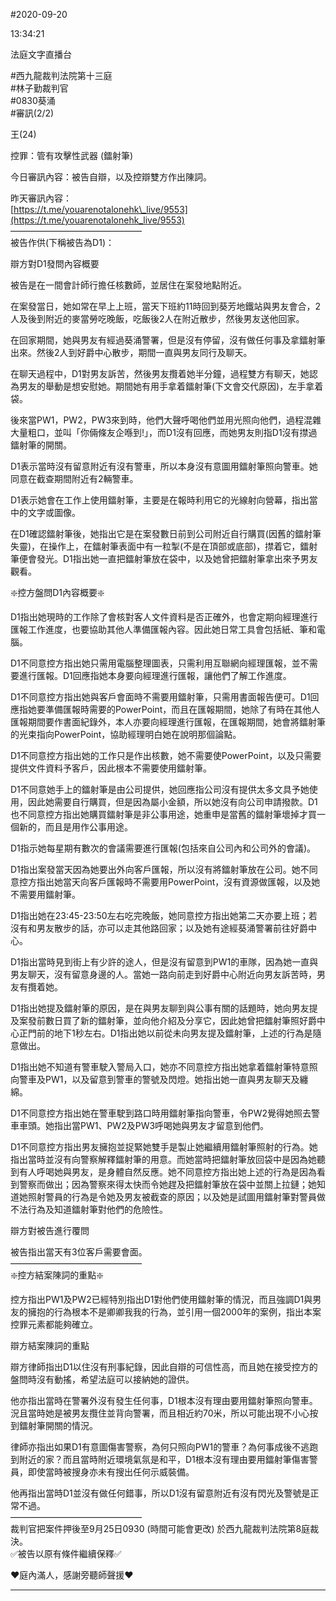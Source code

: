 #2020-09-20


13:34:21

法庭文字直播台

\#西九龍裁判法院第十三庭  
\#林子勤裁判官  
\#0830葵涌  
\#審訊(2/2)  
  
王(24)  
  
控罪：管有攻擊性武器 (鐳射筆)  
  
今日審訊內容：被告自辯，以及控辯雙方作出陳詞。  
  
昨天審訊內容：  
[https://t.me/youarenotalonehk\_live/9553](https://t.me/youarenotalonehk_live/9553)  
———————————————  
被告作供(下稱被告為D1)：  
  
辯方對D1發問內容概要  
  
被告是在一間會計師行擔任核數師，並居住在案發地點附近。  
  
在案發當日，她如常在早上上班，當天下班約11時回到葵芳地鐵站與男友會合，2人及後到附近的麥當勞吃晚飯，吃飯後2人在附近散步，然後男友送他回家。  
  
在回家期間，她與男友有經過葵涌警署，但是沒有停留，沒有做任何事及拿鐳射筆出來。然後2人到好爵中心散步，期間一直與男友同行及聊天。  
  
在聊天過程中，D1對男友訴苦，然後男友攬着她半分鐘，過程雙方有聊天，她認為男友的舉動是想安慰她。期間她有用手拿着鐳射筆(下文會交代原因)，左手拿着袋。  
  
後來當PW1，PW2，PW3來到時，他們大聲呼喝他們並用光照向他們，過程混雜大量粗口，並叫「你倆條友企喺到!」，而D1沒有回應，而她男友則指D1沒有㩒過鐳射筆的開關。  
  
D1表示當時沒有留意附近有沒有警車，所以本身沒有意圖用鐳射筆照向警車。她同意在截查期間附近有2輛警車。  
  
D1表示她會在工作上使用鐳射筆，主要是在報時利用它的光線射向營幕，指出當中的文字或圖像。  
  
在D1確認鐳射筆後，她指出它是在案發數日前到公司附近自行購買(因舊的鐳射筆失靈)，在操作上，在鐳射筆表面中有一粒掣(不是在頂部或底部)，㩒着它，鐳射筆便會發光。D1指出她一直把鐳射筆放在袋中，以及她曾把鐳射筆拿出來予男友觀看。  
  
❇️控方盤問D1內容概要❇️  
  
D1指出她現時的工作除了會核對客人文件資料是否正確外，也會定期向經理進行匯報工作進度，也要協助其他人準備匯報內容。因此她日常工具會包括紙、筆和電腦。  
  
  
D1不同意控方指出她只需用電腦整理圖表，只需利用互聯網向經理匯報，並不需要進行匯報。D1回應指她本身要向經理進行匯報，讓他們了解工作進度。  
  
D1不同意控方指出她與客戶會面時不需要用鐳射筆，只需用書面報告便可。D1回應指她要準備匯報時需要的PowerPoint，而且在匯報期間，她除了有時在其他人匯報期間要作書面紀錄外，本人亦要向經理進行匯報，在匯報期間，她會將鐳射筆的光束指向PowerPoint，協助經理明白她在說明那個論點。  
  
D1不同意控方指出她的工作只是作出核數，她不需要使PowerPoint，以及只需要提供文件資料予客戶，因此根本不需要使用鐳射筆。  
  
D1不同意她手上的鐳射筆是由公司提供，她回應指公司沒有提供太多文具予她使用，因此她需要自行購買，但是因為屬小金額，所以她沒有向公司申請撥款。D1也不同意控方指出她購買鐳射筆是非公事用途，她重申是當舊的鐳射筆壞掉才買一個新的，而且是用作公事用途。  
  
D1指示她每星期有數次的會議需要進行匯報(包括來自公司內和公司外的會議)。  
  
D1指出案發當天因為她要出外向客戶匯報，所以沒有將鐳射筆放在公司。她不同意控方指出她當天向客戶匯報時不需要用PowerPoint，沒有資源做匯報，以及她不需要用鐳射筆。  
  
D1指出她在23:45-23:50左右吃完晚飯，她同意控方指出她第二天亦要上班；若沒有和男友散步的話，亦可以走其他路回家；以及她有途經葵涌警署前往好爵中心。  
  
D1指出當時見到街上有少許的途人，但是沒有留意到PW1的車隊，因為她一直與男友聊天，沒有留意身邊的人。當她一路向前走到好爵中心附近向男友訴苦時，男友有攬着她。  
  
D1指出她提及鐳射筆的原因，是在與男友聊到與公事有關的話題時，她向男友提及案發前數日買了新的鐳射筆，並向他介紹及分享它，因此她曾把鐳射筆照好爵中心正門前的地下1秒左右。D1指出她以前從未向男友提及鐳射筆，上述的行為是隨意做出。  
  
D1指出她不知道有警車駛入警局入口，她亦不同意控方指出她拿着鐳射筆特意照向警車及PW1，以及留意到警車的警號及閃燈。她指出她一直與男友聊天及纏綿。  
  
D1不同意控方指出她在警車駛到路口時用鐳射筆指向警車，令PW2覺得她照去警車車頭。她指出當PW1、PW2及PW3呼喝她與男友才留意到他們。  
  
D1不同意控方指出男友擁抱並捉緊她雙手是製止她繼續用鐳射筆照射的行為。她指出當時並沒有向警察解釋鐳射筆的用意。而她當時把鐳射筆放回袋中是因為她聽到有人呼喝她與男友，是身體自然反應。她不同意控方指出她上述的行為是因為看到警察而做出；因為警察來得太快而令她趕及把鐳射筆放在袋中並關上拉鏈；她知道她照射警員的行為是令她及男友被截查的原因；以及她是試圖用鐳射筆對警員做不法行為及知道鐳射筆對他們的危險性。  
  
辯方對被告進行覆問  
  
被告指出當天有3位客戶需要會面。  
———————————————  
❇️控方結案陳詞的重點❇️  
  
控方指出PW1及PW2已經特別指出D1對他們使用鐳射筆的情況，而且強調D1與男友的擁抱的行為根本不是卿卿我我的行為，並引用一個2000年的案例，指出本案控罪元素都能夠確立。  
  
辯方結案陳詞的重點  
  
辯方律師指出D1以住沒有刑事紀錄，因此自辯的可信性高，而且她在接受控方的盤問時沒有動搖，希望法庭可以接納她的證供。  
  
他亦指出當時在警署外沒有發生任何事，D1根本沒有理由要用鐳射筆照向警車。況且當時她是被男友攬住並背向警署，而且相近約70米，所以可能出現不小心按到鐳射筆開關的情況。  
  
律師亦指出如果D1有意圖傷害警察，為何只照向PW1的警車？為何事成後不逃跑到附近的家？而且當時附近環境氣氛是和平，D1根本沒有理由要用鐳射筆傷害警員，即使當時被搜身亦未有搜出任何示威裝備。  
  
他再指出當時D1並沒有做任何錯事，所以D1沒有留意附近有沒有閃光及警號是正常不過。  
———————————————  
裁判官把案件押後至9月25日0930 (時間可能會更改) 於西九龍裁判法院第8庭裁決。  
✅被告以原有條件繼續保釋✅  
  
❤️庭內滿人，感謝旁聽師聲援❤️

---
      